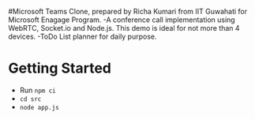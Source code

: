 #Microsoft Teams Clone, prepared by Richa Kumari from IIT Guwahati for Microsoft Enagage Program.
-A conference call implementation using WebRTC, Socket.io and Node.js. This demo is ideal for not more than 4 devices.
-ToDo List planner for daily purpose.

# Getting Started
- Run `npm ci`
- `cd src`
- `node app.js`
